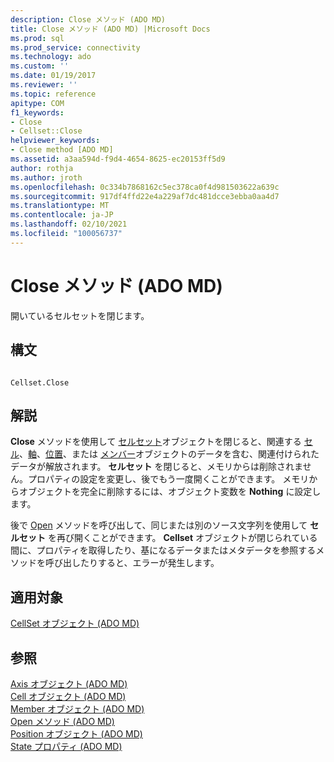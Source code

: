 ```yaml
---
description: Close メソッド (ADO MD)
title: Close メソッド (ADO MD) |Microsoft Docs
ms.prod: sql
ms.prod_service: connectivity
ms.technology: ado
ms.custom: ''
ms.date: 01/19/2017
ms.reviewer: ''
ms.topic: reference
apitype: COM
f1_keywords:
- Close
- Cellset::Close
helpviewer_keywords:
- Close method [ADO MD]
ms.assetid: a3aa594d-f9d4-4654-8625-ec20153ff5d9
author: rothja
ms.author: jroth
ms.openlocfilehash: 0c334b7868162c5ec378ca0f4d981503622a639c
ms.sourcegitcommit: 917df4ffd22e4a229af7dc481dcce3ebba0aa4d7
ms.translationtype: MT
ms.contentlocale: ja-JP
ms.lasthandoff: 02/10/2021
ms.locfileid: "100056737"
---
```

# <a name="close-method-ado-md"></a>Close メソッド (ADO MD)
開いているセルセットを閉じます。  
  
## <a name="syntax"></a>構文  
  
```  
  
Cellset.Close  
```  
  
## <a name="remarks"></a>解説  
 **Close** メソッドを使用して [セルセット](./cellset-object-ado-md.md)オブジェクトを閉じると、関連する [セル](./cell-object-ado-md.md)、[軸](./axis-object-ado-md.md)、[位置](./position-object-ado-md.md)、または [メンバー](./member-object-ado-md.md)オブジェクトのデータを含む、関連付けられたデータが解放されます。 **セルセット** を閉じると、メモリからは削除されません。プロパティの設定を変更し、後でもう一度開くことができます。 メモリからオブジェクトを完全に削除するには、オブジェクト変数を **Nothing** に設定します。  
  
 後で [Open](./open-method-ado-md.md) メソッドを呼び出して、同じまたは別のソース文字列を使用して **セルセット** を再び開くことができます。 **Cellset** オブジェクトが閉じられている間に、プロパティを取得したり、基になるデータまたはメタデータを参照するメソッドを呼び出したりすると、エラーが発生します。  
  
## <a name="applies-to"></a>適用対象  
 [CellSet オブジェクト (ADO MD)](./cellset-object-ado-md.md)  
  
## <a name="see-also"></a>参照  
 [Axis オブジェクト (ADO MD)](./axis-object-ado-md.md)   
 [Cell オブジェクト (ADO MD)](./cell-object-ado-md.md)   
 [Member オブジェクト (ADO MD)](./member-object-ado-md.md)   
 [Open メソッド (ADO MD)](./open-method-ado-md.md)   
 [Position オブジェクト (ADO MD)](./position-object-ado-md.md)   
 [State プロパティ (ADO MD)](./state-property-ado-md.md)